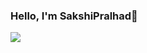 ### Hello, I'm SakshiPralhad👋
<a href = "https://www.linkedin.com/in/sakshi-jagtap-7837771a8/"><img src = "https://encrypted-tbn0.gstatic.com/images?q=tbn:ANd9GcToB5kZ3p6rX20iEz1XE6EaDhgGgSjEVOuRY8b2JDOyug&s" /></a> 



